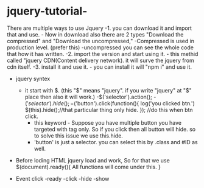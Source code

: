 # jquery-tutorial-
There are multiple ways to use Jquery
    -1. you can download it and import that and use.
        - Now in download also there are 2 types "Download the compressed" and "Download the uncompressed,"
            -Compressed is used in production level. (prefer this)
            -uncompressed you can see the whole code that how it has written.
    -2. import the version and start using it.
        - this methid called "jquery CDN(Content delivery network). it will surve the jquery from cdn itself. 
    -3. install it and use it.
        - you can install it will "npm i" and use it.

- jquery syntex
    - it start with $. (this "$" means "jquery". if you write "jquery" at "$" place then also it will work.)
    -$('selector').action();
    -$('selector').hide();
    -$('button').click(function(){
        log('you clicked btn.')
        $(this).hide();//that particular thing only hide.
    }); //do this when btn click.
        - this keyword - Suppose you have multiple button you have targeted with tag only. So if you click then all button will hide. so to solve this issue we use this.hide.
        - 'button' is just a selector. you can select this by .class and #ID as well.

- Before loding HTML jquery load and work, So for that we use 
    $(document).ready(){
        All functions will come under this.
    }

- Event click 
    -ready
    -click
    -hide
    -show
    

